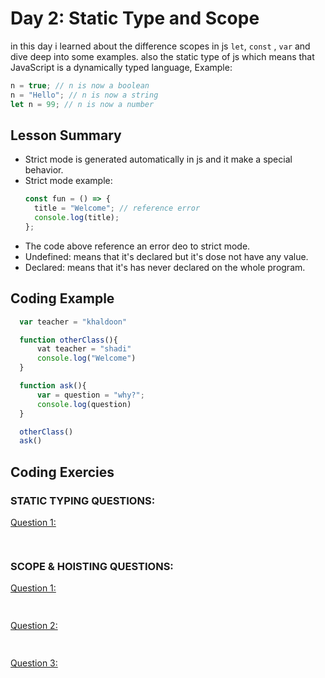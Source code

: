 # Day 2: Static Type and Scope

in this day i learned about the difference scopes in js `let`, `const` , `var`
and dive deep into some examples.
also the static type of js which means that JavaScript is a dynamically typed language,
Example:

```javascript
n = true; // n is now a boolean
n = "Hello"; // n is now a string
let n = 99; // n is now a number
```

## Lesson Summary

- Strict mode is generated automatically in js and it make a special behavior.
- Strict mode example:
  ```javascript
  const fun = () => {
    title = "Welcome"; // reference error
    console.log(title);
  };
  ```
- The code above reference an error deo to strict mode.
- Undefined: means that it's declared but it's dose not have any value.
- Declared: means that it's has never declared on the whole program.

## Coding Example

```javascript
  var teacher = "khaldoon"

  function otherClass(){
      vat teacher = "shadi"
      console.log("Welcome")
  }

  function ask(){
      var = question = "why?";
      console.log(question)
  }

  otherClass()
  ask()

```
## Coding Exercies
### STATIC TYPING QUESTIONS:

[Question 1:](https://github.com/orjwan-alrajaby/gsg-expressjs-backend-training-2023/blob/main/learning-sprint-1/week3-day2-tasks/tasks.md)
```jsx
     

```

### SCOPE & HOISTING QUESTIONS:
[Question 1:](https://github.com/orjwan-alrajaby/gsg-expressjs-backend-training-2023/blob/main/learning-sprint-1/week3-day2-tasks/tasks.md)
```jsx
      

```
[Question 2:](https://github.com/orjwan-alrajaby/gsg-expressjs-backend-training-2023/blob/main/learning-sprint-1/week3-day2-tasks/tasks.md)
```jsx
     

```
[Question 3:](https://github.com/orjwan-alrajaby/gsg-expressjs-backend-training-2023/blob/main/learning-sprint-1/week3-day2-tasks/tasks.md)
```jsx
      

```
